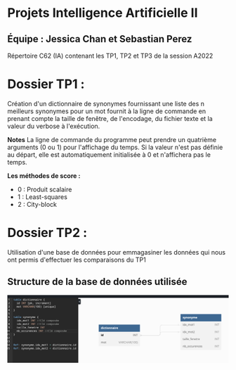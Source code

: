 # Projets Intelligence Artificielle II
## Équipe : Jessica Chan et Sebastian Perez
Répertoire C62 (IA) contenant les TP1, TP2 et TP3 de la session A2022

# Dossier TP1 : 
Création d'un dictionnaire de synonymes fournissant une liste des n meilleurs synonymes pour un mot fournit à la ligne de commande en prenant compte la taille de fenêtre, de l'encodage, du fichier texte et la valeur du verbose à l'exécution.  

**Notes**
La ligne de commande du programme peut prendre un quatrième arguments (0 ou 1) pour l'affichage du temps.
Si la valeur n'est pas définie au départ, elle est automatiquement initialisée à 0 et n'affichera pas le temps.

**Les méthodes de score :**  
- 0 : Produit scalaire
- 1 : Least-squares
- 2 : City-block 

# Dossier TP2 : 
Utilisation d'une base de données pour emmagasiner les données qui nous ont permis d'effectuer les comparaisons du TP1

## Structure de la base de données utilisée
<img src="C62/TP2/img/README-IMG.png">


